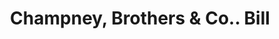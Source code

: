---
doi: 10.7916/D85X3MZ1
date_other: '1872'
date_other_textual: '1872'
form: printed ephemera
genre:
- Invoices
name:
- Champney, Brothers & Co.
object_in_context_url: https://biggert.cul.columbia.edu/items/view/ave_biggert_00352
subject_hierarchical_geographic:
- Boston, Massachusetts, United States
subject_name:
- Champney, Brothers & Co.
title: Champney, Brothers & Co.. Bill
sort_title: Champney, Brothers & Co.. Bill
call_number: ave_biggert_00352
coordinates:
- 42.35805555555556,-71.06361111111111
pid: ave_biggert_00352
identifiers: ave_biggert_00352
thumbnail: https://derivativo-2.library.columbia.edu/iiif/2/ldpd:344172/full/!256,256/0/native.jpg
permalink: "/items/ave_biggert_00352/"
layout: iiif-image-page
---